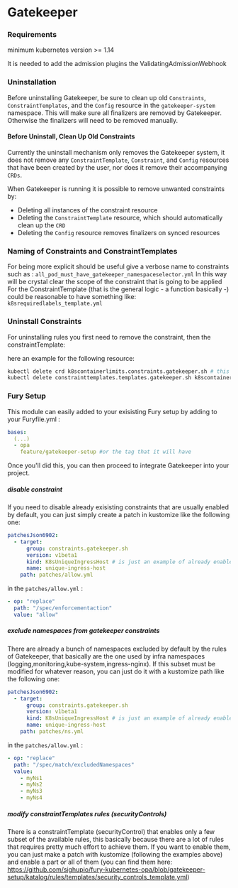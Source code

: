 # Gatekeeper

### Requirements

minimum kubernetes version >= 1.14

It is needed to add the admission plugins the ValidatingAdmissionWebhook

### Uninstallation

Before uninstalling Gatekeeper, be sure to clean up old `Constraints`, `ConstraintTemplates`, and
the `Config` resource in the `gatekeeper-system` namespace. This will make sure all finalizers
are removed by Gatekeeper. Otherwise the finalizers will need to be removed manually.

#### Before Uninstall, Clean Up Old Constraints

Currently the uninstall mechanism only removes the Gatekeeper system, it does not remove any `ConstraintTemplate`, `Constraint`, and `Config` resources that have been created by the user, nor does it remove their accompanying `CRDs`.

When Gatekeeper is running it is possible to remove unwanted constraints by:

-   Deleting all instances of the constraint resource
-   Deleting the `ConstraintTemplate` resource, which should automatically clean up the `CRD`
-   Deleting the `Config` resource removes finalizers on synced resources

### Naming of Constraints and ConstraintTemplates

For being more explicit should be useful give a verbose name to constraints such as : `all_pod_must_have_gatekeeper_namespaceselector.yml`
In this way will be crystal clear the scope of the constraint that is going to be applied
For the ConstraintTemplate (that is the general logic - a function basically -) could be reasonable to have something like: `k8srequiredlabels_template.yml`

### Uninstall Constraints

For uninstalling rules you first need to remove the constraint, then the constraintTemplate:

here an example for the following resource:

```bash
kubectl delete crd k8scontainerlimits.constraints.gatekeeper.sh # this will remove the constraint
kubectl delete constrainttemplates.templates.gatekeeper.sh k8scontainerlimits  # this will remove the constraintTemplate
```

### Fury Setup

This module can easily added to your exisisting Fury setup by adding to your Furyfile.yml :

```yml
bases:
  (...)
  - opa
    feature/gatekeeper-setup #or the tag that it will have
```

Once you'll did this, you can then proceed to integrate Gatekeeper into your project.

##### disable constraint

If you need to disable already exisisting constraints that are usually enabled by default, you can just simply create a patch in kustomize like the following one:


```yml
patchesJson6902:
  - target:
      group: constraints.gatekeeper.sh
      version: v1beta1
      kind: K8sUniqueIngressHost # is just an example of already enabled constraints
      name: unique-ingress-host
    path: patches/allow.yml
```

in the `patches/allow.yml` :
```yml
- op: "replace"
  path: "/spec/enforcementaction"
  value: "allow"
```
##### exclude namespaces from gatekeeper constraints

There are already a bunch of namespaces excluded by default by the rules of Gatekeeper, that basically are the one used by infra namespaces (logging,monitoring,kube-system,ingress-nginx). If this subset must be modified for whatever reason, you can just do it with a kustomize path like the following one:

```yml
patchesJson6902:
  - target:
      group: constraints.gatekeeper.sh
      version: v1beta1
      kind: K8sUniqueIngressHost # is just an example of already enabled constraints
      name: unique-ingress-host
    path: patches/ns.yml
```

in the `patches/allow.yml` :
```yml
- op: "replace"
  path: "/spec/match/excludedNamespaces"
  value: 
    - myNs1
    - myNs2
    - myNs3
    - myNs4
```

##### modify constraintTemplates rules (securityControls)

There is a constraintTemplate (securityControl) that enables only a few subset of the available rules, this basically because there are a lot of rules that requires pretty much effort to achieve them. If you want to enable them, you can just make a patch with kustomize (following the examples above) and enable a part or all of them (you can find them here: https://github.com/sighupio/fury-kubernetes-opa/blob/gatekeeper-setup/katalog/rules/templates/security_controls_template.yml)

